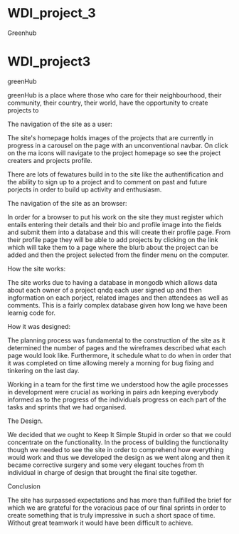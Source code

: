 # WDI_project_3
Greenhub

# WDI_project3

greenHub

greenHub is a place where those who care for their neighbourhood, their community, their country, their world, have the opportunity to create projects to

The navigation of the site as a user:

The site's homepage holds images of the projects that are currently in progress in a carousel on the page with an unconventional navbar. On click on the ma icons will navigate to the project homepage so see the project creaters and projects profile.

There are lots of fewatures build in to the site like the authentification and the ability to sign up to a project and to comment on past and future porjects in order to build up activity and enthusiasm.

The navigation of the site as an browser:

In order for a browser to put his work on the site they must register which entails entering their details and their bio and profile image into the fields and submit them into a database and this will create their profile page. From their profile page they will be able to add projects by clicking on the link which will take them to a page where the blurb about the project can be added and then the project selected from the finder menu on the computer.

How the site works:

The site works due to having a database in mongodb which allows data about each owner of a project qndq each user signed up and then ingformation on each porject, related images and then attendees as well as comments. This is a fairly complex database given how long we have been learnig code for.

How it was designed:

The planning process was fundamental to the construction of the site as it determined the number of pages and the wireframes described what each page would look like. Furthermore, it schedule what to do when in order that it was completed on time allowing merely a morning for bug fixing and tinkering on the last day.

Working in a team for the first time we understood how the agile processes in development were crucial as working in pairs adn keeping everybody informed as to the progress of the individuals progress on each part of the tasks and sprints that we had organised.

The Design.

We decided that we ought to Keep It Simple Stupid in order so that we could concentrate on the functionality. In the process of building the functionality though we needed to see the site in order to comprehend how everything would work and thus we developed the design as we went along and then it became corrective surgery and some very elegant touches from th individual in charge of design that brought the final site together.

Conclusion

The site has surpassed expectations and has more than fulfilled the brief for which we are grateful for the voracious pace of our final sprints in order to create something that is truly impressive in such a short space of time. Without great teamwork it would have been difficult to achieve.


